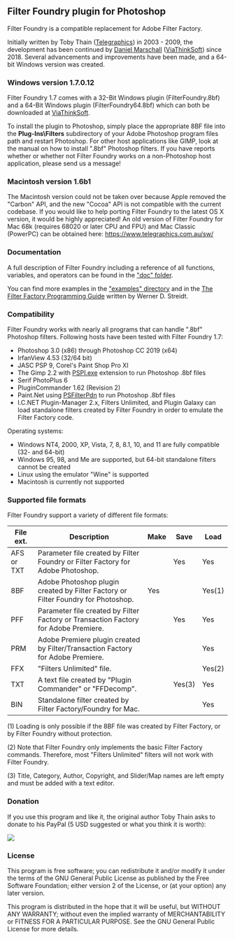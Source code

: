 
## Filter Foundry plugin for Photoshop

Filter Foundry is a compatible replacement for Adobe Filter Factory.

Initially written by Toby Thain ([Telegraphics](https://www.telegraphics.com.au/sw/)) in 2003 - 2009, the development has been continued by [Daniel Marschall](https://www.daniel-marschall.de/) ([ViaThinkSoft](https://www.viathinksoft.com/)) since 2018. Several advancements and improvements have been made, and a 64-bit Windows version was created.


### Windows version 1.7.0.12

Filter Foundry 1.7 comes with a 32-Bit Windows plugin (FilterFoundry.8bf) and a 64-Bit Windows plugin (FilterFoundry64.8bf) which can both be downloaded at [ViaThinkSoft](https://www.viathinksoft.com/download/249/FilterFoundry.zip).

To install the plugin to Photoshop, simply place the appropriate 8BF file into the **Plug-Ins\Filters** subdirectory of your Adobe Photoshop program files path and restart Photoshop. For other host applications like GIMP, look at the manual on how to install ".8bf" Photoshop filters. If you have reports whether or whether not Filter Foundry works on a non-Photoshop host application, please send us a message!


### Macintosh version 1.6b1

The Macintosh version could not be taken over because Apple removed the "Carbon" API, and the new "Cocoa" API is not compatible with the current codebase. If you would like to help porting Filter Foundry to the latest OS X version, it would be highly appreciated! An old version of Filter Foundry for Mac 68k (requires 68020 or later CPU and FPU) and Mac Classic (PowerPC) can be obtained here: https://www.telegraphics.com.au/sw/


### Documentation

A full description of Filter Foundry including a reference of all functions, variables, and operators can be found in the ["doc" folder](https://github.com/danielmarschall/filter_foundry/blob/master/doc/The%20Filter%20Foundry.pdf).

You can find more examples in the ["examples" directory](https://github.com/danielmarschall/filter_foundry/tree/master/examples) and in the [The Filter Factory Programming Guide](https://thepluginsite.com/knowhow/ffpg/ffpg.htm) written by Werner D. Streidt.


### Compatibility

Filter Foundry works with nearly all programs that can handle ".8bf" Photoshop filters. Following hosts have been tested with Filter Foundry 1.7:

-   Photoshop 3.0 (x86) through Photoshop CC 2019 (x64)
-   IrfanView 4.53 (32/64 bit)
-   JASC PSP 9, Corel's Paint Shop Pro XI
-   The Gimp 2.2 with [PSPI.exe](https://www.chip.de/downloads/PSPI-fuer-GIMP_37803068.html) extension to run Photoshop .8bf files
-   Serif PhotoPlus 6
-   PluginCommander 1.62 (Revision 2)
-   Paint.Net using [PSFilterPdn](https://github.com/0xC0000054/PSFilterPdn) to run Photoshop .8bf files
-   I.C.NET Plugin-Manager 2.x, Filters Unlimited, and Plugin Galaxy can load standalone filters created by Filter Foundry in order to emulate the Filter Factory code.

Operating systems:

-   Windows NT4, 2000, XP, Vista, 7, 8, 8.1, 10, and 11 are fully compatible (32- and 64-bit)
-   Windows 95, 98, and Me are supported, but 64-bit standalone filters cannot be created
-   Linux using the emulator "Wine" is supported
-   Macintosh is currently not supported


### Supported file formats

Filter Foundry support a variety of different file formats:

| File ext. | Description                                                                        |Make  |Save  |Load  |
|-----------|------------------------------------------------------------------------------------|------|------|------|
|AFS or TXT |Parameter file created by Filter Foundry or Filter Factory for Adobe Photoshop.     |      |Yes   |Yes   |
|8BF        |Adobe Photoshop plugin created by Filter Factory or Filter Foundry for Photoshop.   |Yes   |      |Yes(1)|
|PFF        |Parameter file created by Filter Factory or Transaction Factory for Adobe Premiere. |      |Yes   |Yes   |
|PRM        |Adobe Premiere plugin created by Filter/Transaction Factory for Adobe Premiere.     |      |      |Yes   |
|FFX        |"Filters Unlimited" file.                                                           |      |      |Yes(2)|
|TXT        |A text file created by "Plugin Commander" or "FFDecomp".                            |      |Yes(3)|Yes   |
|BIN        |Standalone filter created by Filter Factory/Foundry for Mac.                        |      |      |Yes   |

(1) Loading is only possible if the 8BF file was created by Filter Factory, or by Filter Foundry without protection.

(2) Note that Filter Foundry only implements the basic Filter Factory commands. Therefore, most "Filters Unlimited" filters will not work with Filter Foundry.

(3) Title, Category, Author, Copyright, and Slider/Map names are left empty and must be added with a text editor.


### Donation

If you use this program and like it, the original author Toby Thain asks to donate to his PayPal (5 USD suggested or what you think it is worth):

[![](https://www.paypal.com/images/x-click-but04.gif)](https://www.paypal.com/cgi-bin/webscr?cmd=_xclick&business=toby%40telegraphics.com.au&item_name=FilterFoundry+plugin&item_number=filterfoundry&amount=5.00&image_url=http%3A%2F%2Fwww.telegraphics.com.au%2Fimg%2Ftlogo-paypal.gif&no_shipping=1&return=http%3A%2F%2Fwww.telegraphics.com.au%2Fsw%2Fthankyou.html&cn=Message+to+developer&currency_code=USD&tax=0)


### License

This program is free software; you can redistribute it and/or modify it under the terms of the GNU General Public License as published by  the Free Software Foundation; either version 2 of the License, or (at your option) any later version.
 
This program is distributed in the hope that it will be useful, but WITHOUT ANY WARRANTY; without even the implied warranty of MERCHANTABILITY or FITNESS FOR A PARTICULAR PURPOSE.  See the GNU General Public License for more details.
